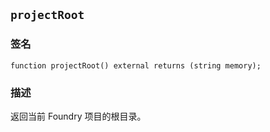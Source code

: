 ## `projectRoot`

### 签名

```solidity
function projectRoot() external returns (string memory);
```

### 描述

返回当前 Foundry 项目的根目录。
